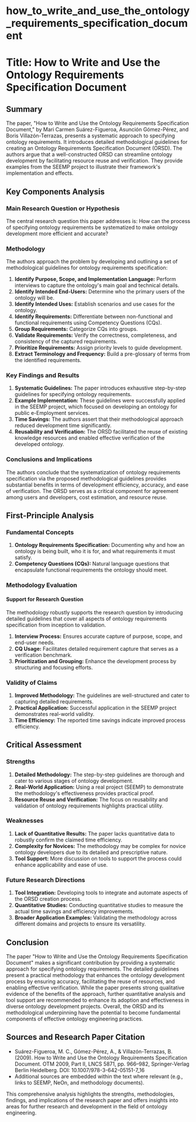 # how_to_write_and_use_the_ontology_requirements_specification_document

# Title: How to Write and Use the Ontology Requirements Specification Document

## Summary
The paper, "How to Write and Use the Ontology Requirements Specification Document," by Mari Carmen Suárez-Figueroa, Asunción Gómez-Pérez, and Boris Villazón-Terrazas, presents a systematic approach to specifying ontology requirements. It introduces detailed methodological guidelines for creating an Ontology Requirements Specification Document (ORSD). The authors argue that a well-constructed ORSD can streamline ontology development by facilitating resource reuse and verification. They provide examples from the SEEMP project to illustrate their framework's implementation and effects.

## Key Components Analysis

### Main Research Question or Hypothesis
The central research question this paper addresses is: How can the process of specifying ontology requirements be systematized to make ontology development more efficient and accurate?

### Methodology
The authors approach the problem by developing and outlining a set of methodological guidelines for ontology requirements specification:
1. **Identify Purpose, Scope, and Implementation Language:** Perform interviews to capture the ontology's main goal and technical details.
2. **Identify Intended End-Users:** Determine who the primary users of the ontology will be.
3. **Identify Intended Uses:** Establish scenarios and use cases for the ontology.
4. **Identify Requirements:** Differentiate between non-functional and functional requirements using Competency Questions (CQs).
5. **Group Requirements:** Categorize CQs into groups.
6. **Validate Requirements:** Verify the correctness, completeness, and consistency of the captured requirements.
7. **Prioritize Requirements:** Assign priority levels to guide development.
8. **Extract Terminology and Frequency:** Build a pre-glossary of terms from the identified requirements.

### Key Findings and Results
1. **Systematic Guidelines:** The paper introduces exhaustive step-by-step guidelines for specifying ontology requirements.
2. **Example Implementation:** These guidelines were successfully applied in the SEEMP project, which focused on developing an ontology for public e-Employment services.
3. **Time Savings:** The authors assert that their methodological approach reduced development time significantly.
4. **Reusability and Verification:** The ORSD facilitated the reuse of existing knowledge resources and enabled effective verification of the developed ontology.

### Conclusions and Implications
The authors conclude that the systematization of ontology requirements specification via the proposed methodological guidelines provides substantial benefits in terms of development efficiency, accuracy, and ease of verification. The ORSD serves as a critical component for agreement among users and developers, cost estimation, and resource reuse.

## First-Principle Analysis

### Fundamental Concepts
1. **Ontology Requirements Specification:** Documenting why and how an ontology is being built, who it is for, and what requirements it must satisfy.
2. **Competency Questions (CQs):** Natural language questions that encapsulate functional requirements the ontology should meet.

### Methodology Evaluation
#### Support for Research Question
The methodology robustly supports the research question by introducing detailed guidelines that cover all aspects of ontology requirements specification from inception to validation.
1. **Interview Process:** Ensures accurate capture of purpose, scope, and end-user needs.
2. **CQ Usage:** Facilitates detailed requirement capture that serves as a verification benchmark.
3. **Prioritization and Grouping:** Enhance the development process by structuring and focusing efforts.

### Validity of Claims
1. **Improved Methodology:** The guidelines are well-structured and cater to capturing detailed requirements.
2. **Practical Application:** Successful application in the SEEMP project demonstrates real-world validity.
3. **Time Efficiency:** The reported time savings indicate improved process efficiency.

## Critical Assessment

### Strengths
1. **Detailed Methodology:** The step-by-step guidelines are thorough and cater to various stages of ontology development.
2. **Real-World Application:** Using a real project (SEEMP) to demonstrate the methodology's effectiveness provides practical proof.
3. **Resource Reuse and Verification:** The focus on reusability and validation of ontology requirements highlights practical utility.

### Weaknesses
1. **Lack of Quantitative Results:** The paper lacks quantitative data to robustly confirm the claimed time efficiency.
2. **Complexity for Novices:** The methodology may be complex for novice ontology developers due to its detailed and prescriptive nature.
3. **Tool Support:** More discussion on tools to support the process could enhance applicability and ease of use.

### Future Research Directions
1. **Tool Integration:** Developing tools to integrate and automate aspects of the ORSD creation process.
2. **Quantitative Studies:** Conducting quantitative studies to measure the actual time savings and efficiency improvements.
3. **Broader Application Examples:** Validating the methodology across different domains and projects to ensure its versatility.

## Conclusion
The paper "How to Write and Use the Ontology Requirements Specification Document" makes a significant contribution by providing a systematic approach for specifying ontology requirements. The detailed guidelines present a practical methodology that enhances the ontology development process by ensuring accuracy, facilitating the reuse of resources, and enabling effective verification. While the paper presents strong qualitative evidence of the benefits of the approach, further quantitative analysis and tool support are recommended to enhance its adoption and effectiveness in diverse ontology development projects. Overall, the ORSD and its methodological underpinning have the potential to become fundamental components of effective ontology engineering practices.

## Sources and Research Paper Citation
- Suárez-Figueroa, M. C., Gómez-Pérez, A., & Villazón-Terrazas, B. (2009). How to Write and Use the Ontology Requirements Specification Document. OTM 2009, Part II, LNCS 5871, pp. 966–982, Springer-Verlag Berlin Heidelberg. DOI: 10.1007/978-3-642-05151-7_16 
- Additional sources are embedded within the text where relevant (e.g., links to SEEMP, NeOn, and methodology documents).

This comprehensive analysis highlights the strengths, methodologies, findings, and implications of the research paper and offers insights into areas for further research and development in the field of ontology engineering.